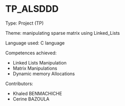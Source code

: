 # TP_ALSDDD

Type: Project (TP)

Theme: manipulating sparse matrix using Linked_Lists

Language used: C language

Competences achieved:
  - Linked Lists Manipulation 
  - Matrix Manipulations
  - Dynamic memory Allocations
  
Contributors:
  - Khaled BENMACHICHE
  - Cerine BAZOULA
